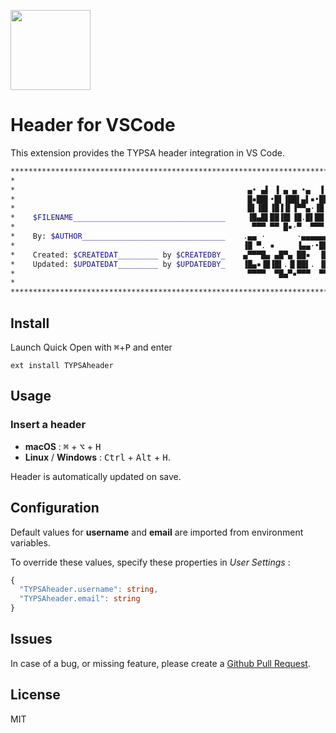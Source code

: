 <img
  src="https://raw.githubusercontent.com/smsanchez1/Unknown-Interactive-header/blob/main/Title.png" 
  width=128>


# Header for VSCode

This extension provides the TYPSA header integration in VS Code.

```bash
*****************************************************************************************************
*                                                                                                   *
*                                                    ▄• ▄▌ ▐ ▄ ▄ •▄  ▐ ▄       ▄▄▌ ▐ ▄▌ ▐ ▄         *
*                                                    █▪██▌•█▌▐██▌▄▌▪•█▌▐█▪     ██· █▌▐█•█▌▐█        * 
*                                                    █▌▐█▌▐█▐▐▌▐▀▀▄·▐█▐▐▌ ▄█▀▄ ██▪▐█▐▐▌▐█▐▐▌        * 
*    $FILENAME__________________________________     ▐█▄█▌██▐█▌▐█.█▌██▐█▌▐█▌.▐▌▐█▌██▐█▌██▐█▌        * 
*                                                     ▀▀▀ ▀▀ █▪·▀  ▀▀▀ █▪ ▀█▄▀▪ ▀▀▀▀ ▀▪▀▀ █▪        * 
*    By: $AUTHOR________________________________    .▄▄ ·       ·▄▄▄▄▄▄▄▄▄▄▌ ▐ ▄▌ ▄▄▄· ▄▄▄  ▄▄▄ .   *
*                                                   ▐█ ▀. ▪     ▐▄▄·•██  ██· █▌▐█▐█ ▀█ ▀▄ █·▀▄.▀·   *
*    Created: $CREATEDAT_________ by $CREATEDBY_    ▄▀▀▀█▄ ▄█▀▄ ██▪  ▐█.▪██▪▐█▐▐▌▄█▀▀█ ▐▀▀▄ ▐▀▀▪▄   *
*    Updated: $UPDATEDAT_________ by $UPDATEDBY_    ▐█▄▪▐█▐█▌.▐▌██▌. ▐█▌·▐█▌██▐█▌▐█ ▪▐▌▐█•█▌▐█▄▄▌   *
*                                                    ▀▀▀▀  ▀█▄▀▪▀▀▀  ▀▀▀  ▀▀▀▀ ▀▪ ▀  ▀ .▀  ▀ ▀▀▀    *
*                                                                                                   *
*****************************************************************************************************
```

## Install

Launch Quick Open with <kbd>⌘</kbd>+<kbd>P</kbd> and enter
```
ext install TYPSAheader
```

## Usage

### Insert a header
 - **macOS** : <kbd>⌘</kbd> + <kbd>⌥</kbd> + <kbd>H</kbd>
 - **Linux** / **Windows** : <kbd>Ctrl</kbd> + <kbd>Alt</kbd> + <kbd>H</kbd>.

Header is automatically updated on save.


## Configuration

Default values for **username** and **email** are imported from environment variables.

To override these values, specify these properties in *User Settings* :

```ts
{
  "TYPSAheader.username": string,
  "TYPSAheader.email": string
}
```


## Issues

In case of a bug, or missing feature, please create a [Github Pull Request](https://github.com/kube/vscode-42header/pulls).

## License

MIT
